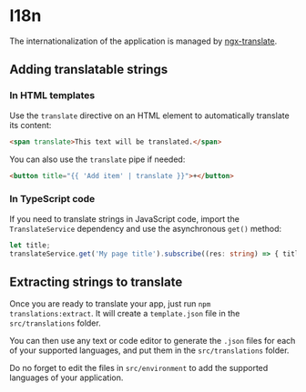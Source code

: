 # I18n

The internationalization of the application is managed by [ngx-translate](https://github.com/ngx-translate/core).

## Adding translatable strings

### In HTML templates

Use the `translate` directive on an HTML element to automatically translate its content:
```html
<span translate>This text will be translated.</span>
```

You can also use the `translate` pipe if needed:
```html
<button title="{{ 'Add item' | translate }}">+</button>
```

### In TypeScript code

If you need to translate strings in JavaScript code, import the `TranslateService` dependency and use the asynchronous
`get()` method:

```typescript
let title;
translateService.get('My page title').subscribe((res: string) => { title = res; });
```

## Extracting strings to translate

Once you are ready to translate your app, just run `npm translations:extract`.
It will create a `template.json` file in the `src/translations` folder.

You can then use any text or code editor to generate the `.json` files for each of your supported languages, and put
them in the `src/translations` folder.

Do no forget to edit the files in `src/environment` to add the supported languages of your application. 
